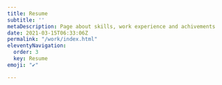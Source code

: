 ```yaml
---
title: Resume
subtitle: ''
metaDescription: Page about skills, work experience and achivements
date: 2021-03-15T06:33:06Z
permalink: "/work/index.html"
eleventyNavigation:
  order: 3
  key: Resume
emoji: "✔️"

---
```

